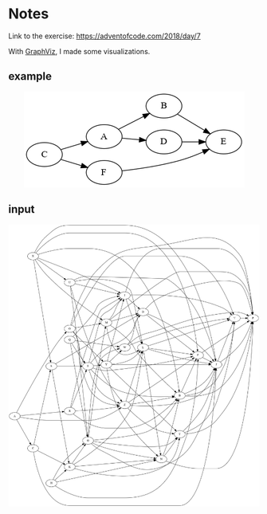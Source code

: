 Notes
=====

Link to the exercise: https://adventofcode.com/2018/day/7

With [GraphViz](https://www.graphviz.org/), I made some visualizations.

example
-------

<p align="center">
  <img src="visualization/example1.png">
</p>

input
-----

<p align="center">
  <img src="visualization/input.png">
</p>
